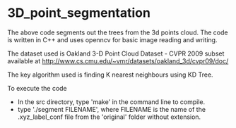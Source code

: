 # 3D_point_segmentation

The above code segments out the trees from the 3d points cloud. The code is written in C++ and uses openncv for basic image reading and writing. 

The dataset used is Oakland 3-D Point Cloud Dataset - CVPR 2009 subset available at http://www.cs.cmu.edu/~vmr/datasets/oakland_3d/cvpr09/doc/

The key algorithm used is finding K nearest neighbours using KD Tree. 


To execute the code
- In the src directory, type 'make' in the command line to compile.
- type './segment FILENAME', where FILENAME is the name of the .xyz_label_conf file from the 'original' folder without extension.

